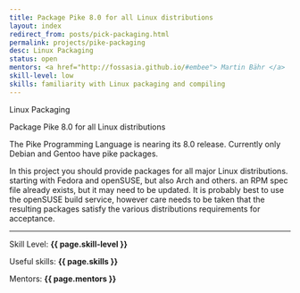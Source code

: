 ```yaml
---
title: Package Pike 8.0 for all Linux distributions
layout: index
redirect_from: posts/pick-packaging.html
permalink: projects/pike-packaging
desc: Linux Packaging
status: open
mentors: <a href="http://fossasia.github.io/#embee"> Martin Bähr </a>
skill-level: low
skills: familiarity with Linux packaging and compiling
---
```

Linux Packaging

Package Pike 8.0 for all Linux distributions

The Pike Programming Language is nearing its 8.0 release.
Currently only Debian and Gentoo have pike packages.

In this project you should provide packages for all major Linux distributions.
starting with Fedora and openSUSE, but also Arch and others.
an RPM spec file already exists, but it may need to be updated.
It is probably best to use the openSUSE build service, however care needs to be
taken that the resulting packages satisfy the various distributions
requirements for acceptance.

* * *

Skill Level: **{{ page.skill-level }}**

Useful skills: **{{ page.skills }}**

Mentors: **{{ page.mentors }}**
